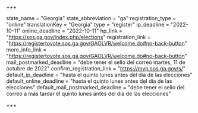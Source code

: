 +++

state_name = "Georgia"
state_abbreviation = "ga"
registration_type = "online"
translationKey = "Georgia"
type = "register"
ip_deadline = "2022-10-11"
online_deadline = "2022-10-11"
hp_link = "https://sos.ga.gov/index.php/elections"
registration_link = "https://registertovote.sos.ga.gov/GAOLVR/welcome.do#no-back-button"
more_info_link = "https://registertovote.sos.ga.gov/GAOLVR/welcome.do#no-back-button"
mail_postmarked_deadline = "debe tener el sello del correo martes, 11 de octubre de 2022"
confirm_registration_link = "https://mvp.sos.ga.gov/s/"
default_ip_deadline = "hasta el quinto lunes antes del día de las elecciones"
default_online_deadline = "hasta el quinto lunes antes del día de las elecciones"
default_mail_postmarked_deadline = "debe tener el sello del correo a más tardar el quinto lunes antes del día de las elecciones"

+++